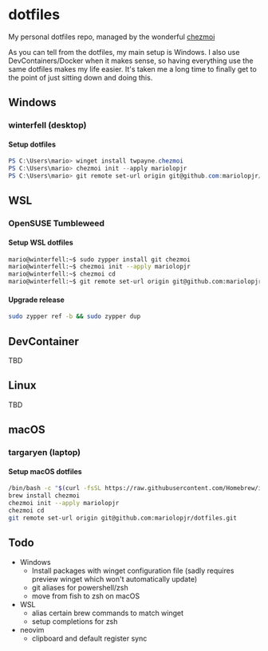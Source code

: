 # dotfiles

My personal dotfiles repo, managed by the wonderful [chezmoi](https://github.com/twpayne/chezmoi)

As you can tell from the dotfiles, my main setup is Windows. I also use DevContainers/Docker when it makes sense, so having everything use the same dotfiles makes my life easier. It's taken me a long time to finally get to the point of just sitting down and doing this.

## Windows

### winterfell (desktop)

#### Setup dotfiles

```powershell
PS C:\Users\mario> winget install twpayne.chezmoi
PS C:\Users\mario> chezmoi init --apply mariolopjr
PS C:\Users\mario> git remote set-url origin git@github.com:mariolopjr/dotfiles.git
```

## WSL

### OpenSUSE Tumbleweed

#### Setup WSL dotfiles

```bash
mario@winterfell:~$ sudo zypper install git chezmoi
mario@winterfell:~$ chezmoi init --apply mariolopjr
mario@winterfell:~$ chezmoi cd
mario@winterfell:~$ git remote set-url origin git@github.com:mariolopjr/dotfiles.git
```

#### Upgrade release

```zsh
sudo zypper ref -b && sudo zypper dup
```

## DevContainer

TBD

## Linux

TBD

## macOS

### targaryen (laptop)

#### Setup macOS dotfiles

```zsh
/bin/bash -c "$(curl -fsSL https://raw.githubusercontent.com/Homebrew/install/HEAD/install.sh)"
brew install chezmoi
chezmoi init --apply mariolopjr
chezmoi cd
git remote set-url origin git@github.com:mariolopjr/dotfiles.git
```

## Todo

- Windows
  - Install packages with winget configuration file (sadly requires preview winget which won't automatically update)
  - git aliases for powershell/zsh
  - move from fish to zsh on macOS
- WSL
  - alias certain brew commands to match winget
  - setup completions for zsh
- neovim
  - clipboard and default register sync
